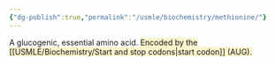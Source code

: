 ```yaml
---
{"dg-publish":true,"permalink":"/usmle/biochemistry/methionine/"}
---
```


A glucogenic, essential amino acid. <span style="background:rgba(240, 200, 0, 0.2)">Encoded by the [[USMLE/Biochemistry/Start and stop codons\|start codon]] (AUG).</span>

